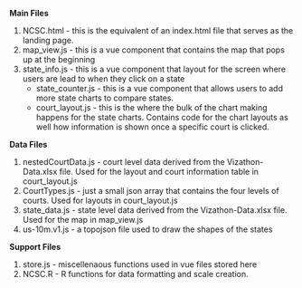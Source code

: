**Main Files**
1. NCSC.html - this is the equivalent of an index.html file that serves as the landing page.
2. map_view.js - this is a vue component that contains the map that pops up at the beginning
3. state_info.js - this is a vue component that layout for the screen where users are lead to when they click on a state
    - state_counter.js - this is a vue component that allows users to add more state charts to compare states.
    - court_layout.js - this is the where the bulk of the chart making happens for the state charts. Contains code for the chart layouts as well how information is shown once a specific court is clicked.

**Data Files**
1. nestedCourtData.js - court level data derived from the Vizathon-Data.xlsx file. Used for the layout and court information table in court_layout.js
2. CourtTypes.js - just a small json array that contains the four levels of courts. Used for layouts in court_layout.js
3. state_data.js - state level data derived from the Vizathon-Data.xlsx file. Used for the map in map_view.js
4. us-10m.v1.js - a topojson file used to draw the shapes of the states

**Support Files**
1. store.js - miscellenaous functions used in vue files stored here
2. NCSC.R - R functions for data formatting and scale creation.
